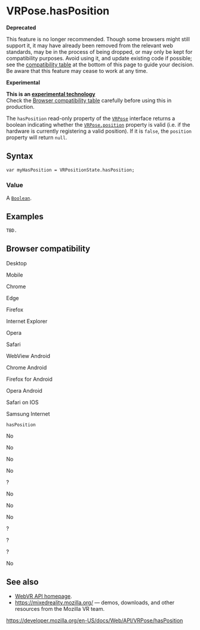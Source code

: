 VRPose.hasPosition
==================

**Deprecated**

This feature is no longer recommended. Though some browsers might still support it, it may have already been removed from the relevant web standards, may be in the process of being dropped, or may only be kept for compatibility purposes. Avoid using it, and update existing code if possible; see the [compatibility table](#browser_compatibility) at the bottom of this page to guide your decision. Be aware that this feature may cease to work at any time.

**Experimental**

**This is an [experimental technology](https://developer.mozilla.org/en-US/docs/MDN/Guidelines/Conventions_definitions#experimental)**  
Check the [Browser compatibility table](#browser_compatibility) carefully before using this in production.

The `hasPosition` read-only property of the [`VRPose`](../vrpose) interface returns a boolean indicating whether the [`VRPose.position`](position) property is valid (i.e. if the hardware is currently registering a valid position). If it is `false`, the `position` property will return `null`.

Syntax
------

    var myHasPosition = VRPositionState.hasPosition;

### Value

A [`Boolean`](https://developer.mozilla.org/en-US/docs/Web/JavaScript/Reference/Global_Objects/Boolean).

Examples
--------

    TBD.

Browser compatibility
---------------------

Desktop

Mobile

Chrome

Edge

Firefox

Internet Explorer

Opera

Safari

WebView Android

Chrome Android

Firefox for Android

Opera Android

Safari on IOS

Samsung Internet

`hasPosition`

No

No

No

No

?

No

No

No

?

?

?

No

See also
--------

-   [WebVR API homepage](../webvr_api).
-   <https://mixedreality.mozilla.org/> — demos, downloads, and other resources from the Mozilla VR team.

<a href="https://developer.mozilla.org/en-US/docs/Web/API/VRPose/hasPosition" class="_attribution-link">https://developer.mozilla.org/en-US/docs/Web/API/VRPose/hasPosition</a>
